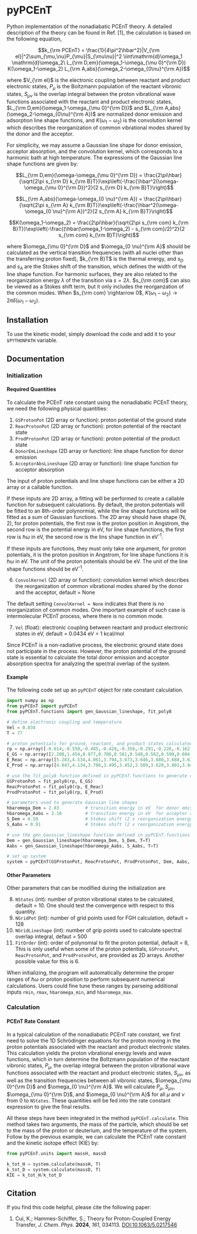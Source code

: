 # pyPCEnT
Python implementation of the nonadiabatic PCEnT theory. A detailed description of the theory can be found in Ref. \[1\], the calculation is based on the following equation, 

$$k_{\rm PCEnT} = \frac{1}{4\pi^2\hbar^2}|V_{\rm el}|^2\sum_{\mu,\nu}P_{\mu}|S_{\mu\nu}|^2 \iint\mathrm{d}\omega_1 \mathrm{d}\omega_2\ L_{\rm D,em}(\omega_1-\omega_{\mu 0}^{\rm D}) K(\omega_1-\omega_2) L_{\rm A,abs}(\omega_2-\omega_{0\nu}^{\rm A})$$

where $V_{\rm el}$ is the electronic coupling between reactant and product electronic states, $P_{\mu}$ is the Boltzmann population of the reactant vibronic states, $S_{\mu\nu}$ is the overlap integral between the proton vibrational wave functions associated with the reactant and product electronic states, $L_{\rm D,em}(\omega_1-\omega_{\mu 0}^{\rm D})$ and $L_{\rm A,abs}(\omega_2-\omega_{0\nu}^{\rm A})$ are normalized donor emission and adsorption line shape functions, and $K(\omega_1-\omega_2)$ is the convolution kernel which describes the reorganization of common vibrational modes shared by the donor and the acceptor. 

For simplicity, we may assume a Gaussian line shape for donor emission, acceptor absorption, and the convolution kernel, which corresponds to a harmonic bath at high temperature. The expressions of the Gaussian line shape functions are given by: 

$$L_{\rm D,em}(\omega-\omega_{\mu 0}^{\rm D}) = \frac{2\pi\hbar}{\sqrt{2\pi s_{\rm D} k_{\rm B}T}}\exp\left(-\frac{\hbar^2(\omega-\omega_{\mu 0}^{\rm D})^2}{2 s_{\rm D} k_{\rm B}T}\right)$$

$$L_{\rm A,abs}(\omega-\omega_{0 \nu}^{\rm A}) = \frac{2\pi\hbar}{\sqrt{2\pi s_{\rm A} k_{\rm B}T}}\exp\left(-\frac{\hbar^2(\omega-\omega_{0 \nu}^{\rm A})^2}{2 s_{\rm A} k_{\rm B}T}\right)$$

$$K(\omega_1-\omega_2) = \frac{2\pi\hbar}{\sqrt{2\pi s_{\rm com} k_{\rm B}T}}\exp\left(-\frac{(\hbar(\omega_1-\omega_2) - s_{\rm com}/2)^2}{2 s_{\rm com} k_{\rm B}T}\right)$$

where $\omega_{\mu 0}^{\rm D}$ and $\omega_{0 \nu}^{\rm A}$ should be calculated as the vertical transition frequencies (with all nuclei other than the transferring proton fixed), $k_{\rm B}T$ is the thermal energy, and $s_D$ and $s_A$ are the Stokes shift of the transition, which defines the width of the line shape function. For harmonic surfaces, they are also related to the reorganization energy $\lambda$ of the transition via $s = 2\lambda$. $s_{\rm com}$ can also be viewed as a Stokes shift term, but it only includes the reorganzation of the common modes. When $s_{\rm com} \rightarrow 0$, $K(\omega_1-\omega_2) \rightarrow 2\pi\delta(\omega_1-\omega_2)$. 

## Installation 
To use the kinetic model, simply download the code and add it to your `$PYTHONPATH` variable.

## Documentation

### Initialization

#### Required Quantities
To calculate the PCEnT rate constant using the nonadiabatic PCEnT theory, we need the following physical quantities: 

1. `GSProtonPot` (2D array or function): proton potential of the ground state
2. `ReacProtonPot` (2D array or function): proton potential of the reactant state
3. `ProdProtonPot` (2D array or function): proton potential of the product state
4. `DonorEmLineshape` (2D array or function): line shape function for donor emission
5. `AcceptorAbsLineshape` (2D array or function): line shape function for acceptor absorption

The input of proton potentials and line shape functions can be either a 2D array or a callable function. 

If these inputs are 2D array, a fitting will be performed to create a callable function for subsequent calculations. By default, the proton potentials will be fitted to an 8th-order polynormial, while the line shape functions will be fitted as a sum of Gaussian functions. The 2D array should have shape (N, 2), for proton potentials, the first row is the proton position in Angstrom, the second row is the potential energy in eV, for line shape functions, the first row is $\hbar\omega$ in eV, the second row is the lins shape function in eV<sup>-1</sup>. 

If these inputs are functions, they must only take one argument, for proton potentials, it is the proton position in Angstrom, for line shape functions it is $\hbar\omega$ in eV. The unit of the proton potentials should be eV. The unit of the line shape functions should be eV<sup>-1</sup>.

6. `ConvolKernel` (2D array or function): convolution kernel which describes the reorganization of common vibrational modes shared by the donor and the acceptor, default = None

The default setting `ConvolKernel = None` indicates that there is no reorganization of common modes. One important example of such case is intermolecular PCEnT process, where there is no common mode. 

7. `Vel` (float): electronic coupling between reactant and product electronic states in eV, default = 0.0434 eV = 1 kcal/mol

Since PCEnT is a non-radiative process, the electronic ground state does not participate in the process. However, the proton potential of the ground state is essential to calculate the total donor emission and acceptor absorption spectra for analyzing the spectral overlap of the system. 

#### Example
The following code set up an `pyPCEnT` object for rate constant calculation. 
```python
import numpy as np
from pyPCEnT import pyPCEnT
from pyPCEnT.functions import gen_Gaussian_lineshape, fit_poly8 

# define electronic coupling and temperature
Vel = 0.034
T = 77

# proton potentials for ground, reactant, and product states calculated using TDDFT
rp = np.array([-0.614,-0.550,-0.485,-0.420,-0.356,-0.291,-0.226,-0.162,-0.097,-0.032,0.032,0.097,0.162,0.226,0.291,0.356,0.420,0.485,0.550,0.614])
E_GS = np.array([2.208,1.454,0.977,0.706,0.581,0.548,0.562,0.590,0.604,0.589,0.534,0.441,0.317,0.180,0.060,0.000,0.062,0.334,0.943,2.065])
E_Reac = np.array([5.283,4.534,4.061,3.794,3.673,3.646,3.680,3.688,3.634,3.646,3.602,3.513,3.392,3.257,3.138,3.078,3.140,3.413,4.022,5.144])
E_Prod = np.array([4.847,4.134,3.706,3.495,3.452,3.509,3.620,3.801,3.949,4.073,4.157,4.194,4.189,4.157,4.128,4.144,4.270,4.597,5.250,6.411])

# use the fit_poly8 function defined in pyPCEnT.functions to generate callable functions as input quantities
GSProtonPot = fit_poly8(rp, E_GS)
ReacProtonPot = fit_poly8(rp, E_Reac) 
ProdProtonPot = fit_poly8(rp, E_Prod)

# parameters used to generate Gaussian line shapes
hbaromega_Dem = 2.83          # transition energy in eV  for donor emission between the two minima, without any ZPEs 
hbaromega_Aabs = 3.10         # transition energy in eV  for acceptor absorption between the two minima, without any ZPEs
S_Dem = 0.50                  # Stokes shift (2 x reorganization energy) in eV for donor emission
S_Aabs = 0.91                 # Stokes shift (2 x reorganization energy) in eV for acceptor absorption 

# use the gen_Gaussian_lineshape function defined in pyPCEnT.functions to generate callable functions as input quantities
Dem = gen_Gaussian_lineshape(hbaromega_Dem, S_Dem, T=T)
Aabs = gen_Gaussian_lineshape(hbaromega_Aabs, S_Aabs, T=T)

# set up system
system = pyPCEnT(GSProtonPot, ReacProtonPot, ProdProtonPot, Dem, Aabs, Vel=Vel)
```

#### Other Parameters
Other parameters that can be modified during the initialization are

8. `NStates` (int): number of proton vibrational states to be calculated, default = 10. One should test the convergence with respect to this quantity. 
9. `NGridPot` (int): number of grid points used for FGH calculation, default = 128
10. `NGridLineshape` (int): number of grip points used to calculate spectral overlap integral, defaut = 500
11. `FitOrder` (int): order of polynomial to fit the proton potential, default = 8, This is only useful when some of the proton potentials, `GSProtonPot`, `ReacProtonPot`, and `ProdProtonPot`, are provided as 2D arrays. Another possible value for this is 6.

When initializing, the program will automatically determine the proper ranges of $\hbar\omega$ or proton position to perform subsequent numerical calculations. Users could fine tune these ranges by parseing additional inputs `rmin`, `rmax`, `hbaromega_min`, and `hbaromega_max`. 

### Calculation
#### PCEnT Rate Constant
In a typical calculation of the nonadiabatic PCEnT rate constant, we first need to solve the 1D Schrödinger equations for the proton moving in the proton potentials associated with the reactant and product electronic states. This calculation yields the proton vibrational energy levels and wave functions, which in turn determine the Boltzmann population of the reactant vibronic states, $P_{\mu}$, the overlap integral between the proton vibrational wave functions associated with the reactant and product electronic states, $S_{\mu\nu}$, as well as the transition frequencies between all vibronic states, $\omega_{\mu 0}^{\rm D}$ and $\omega_{0 \nu}^{\rm A}$. We will calculate $P_{\mu}$, $S_{\mu\nu}$, $\omega_{\mu 0}^{\rm D}$, and $\omega_{0 \nu}^{\rm A}$ for all $\mu$ and $\nu$ from 0 to `NStates`. These quantities will be fed into the rate constant expression to give the final results. 

All these steps have been integrated in the method `pyPCEnT.calculate`.  This method takes two arguments, the mass of the particle, which should be set to the mass of the proton or deuterium, and the temperature of the system. Follow by the previous example, we can calculate the PCEnT rate constant and the kinetic isotope effect (KIE) by: 
```python
from pyPCEnT.units import massH, massD

k_tot_H = system.calculate(massH, T)
k_tot_D = system.calculate(massD, T)
KIE = k_tot_H/k_tot_D
```

## Citation
If you find this code helpful, please cite the following paper: 
1. Cui, K.; Hammes-Schiffer, S.; Theory for Proton-Coupled Energy Transfer, *J. Chem. Phys.* **2024**, *161*, 034113. [DOI:10.1063/5.0217546](https://doi.org/10.1063/5.0217546)
